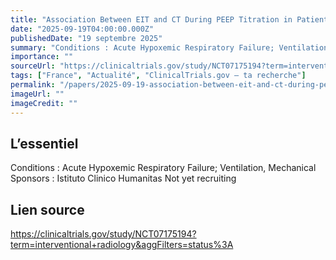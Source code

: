 ```yaml
---
title: "Association Between EIT and CT During PEEP Titration in Patients With Acute Respiratory Failure"
date: "2025-09-19T04:00:00.000Z"
publishedDate: "19 septembre 2025"
summary: "Conditions : Acute Hypoxemic Respiratory Failure; Ventilation, Mechanical Sponsors : Istituto Clinico Humanitas Not yet recruiting"
importance: ""
sourceUrl: "https://clinicaltrials.gov/study/NCT07175194?term=interventional+radiology&aggFilters=status%3A"
tags: ["France", "Actualité", "ClinicalTrials.gov — ta recherche"]
permalink: "/papers/2025-09-19-association-between-eit-and-ct-during-peep-titration-in-patients-with-acute-respiratory-failure"
imageUrl: ""
imageCredit: ""
---
```


## L’essentiel

Conditions : Acute Hypoxemic Respiratory Failure; Ventilation, Mechanical Sponsors : Istituto Clinico Humanitas Not yet recruiting

## Lien source

https://clinicaltrials.gov/study/NCT07175194?term=interventional+radiology&aggFilters=status%3A
